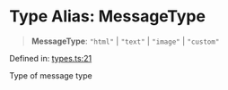 # Type Alias: MessageType

> **MessageType**: `"html"` \| `"text"` \| `"image"` \| `"custom"`

Defined in: [types.ts:21](https://github.com/GeoDaCenter/openassistant/blob/1a6f158a9bc0914d446c35a467a546a572748a5e/packages/core/src/types.ts#L21)

Type of message type
